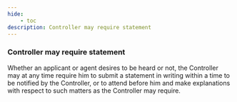 ```yaml
---
hide:
    - toc
description: Controller may require statement
---
```


### Controller may require statement

Whether an applicant or agent desires to be heard or not, the Controller may at any time require him to submit a statement in writing within a time to be notified by the Controller, or to attend before him and make explanations with respect to such matters as the Controller may require.

